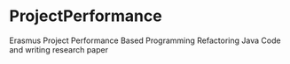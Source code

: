# ProjectPerformance
Erasmus Project Performance Based Programming Refactoring Java Code and writing research paper
